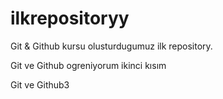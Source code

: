 # ilkrepositoryy

Git & Github kursu olusturdugumuz ilk repository.

Git ve Github ogreniyorum ikinci kısım

Git ve Github3